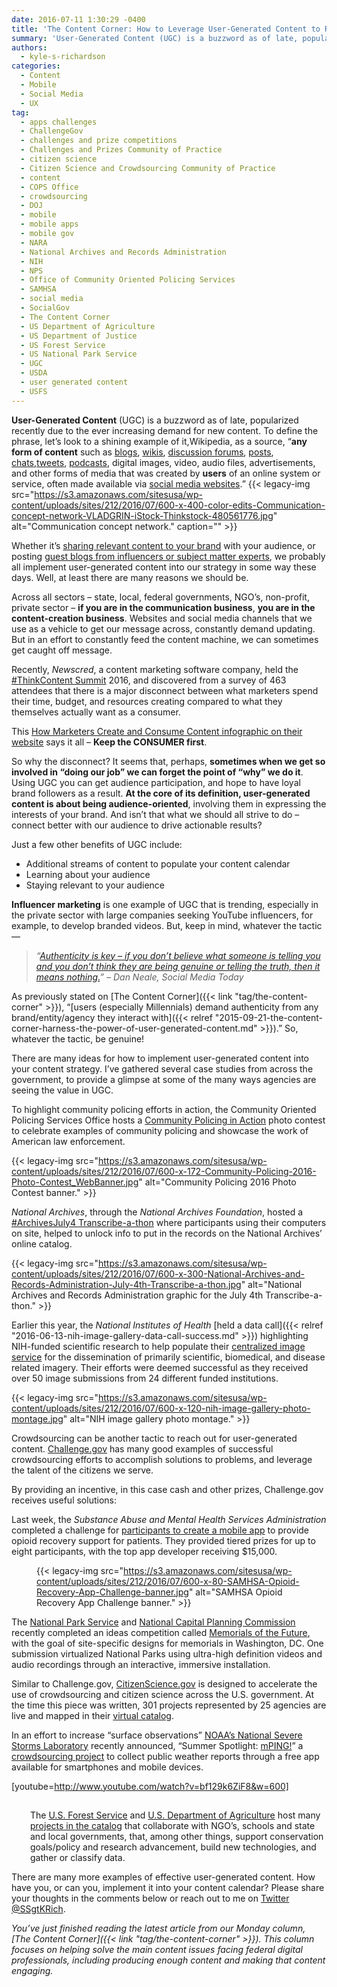 ```yaml
---
date: 2016-07-11 1:30:29 -0400
title: 'The Content Corner: How to Leverage User-Generated Content to Resonate With Your Audience'
summary: 'User-Generated Content (UGC) is a buzzword as of late, popularized recently due to the ever increasing demand for new content. To define the phrase, let&rsquo;s look to a shining example of it,Wikipedia, as a source, &#8220;any form of content such as blogs, wikis, discussion forums, posts, chats,tweets, podcasts, digital images, video, audio files, advertisements, and other'
authors:
  - kyle-s-richardson
categories:
  - Content
  - Mobile
  - Social Media
  - UX
tag:
  - apps challenges
  - ChallengeGov
  - challenges and prize competitions
  - Challenges and Prizes Community of Practice
  - citizen science
  - Citizen Science and Crowdsourcing Community of Practice
  - content
  - COPS Office
  - crowdsourcing
  - DOJ
  - mobile
  - mobile apps
  - mobile gov
  - NARA
  - National Archives and Records Administration
  - NIH
  - NPS
  - Office of Community Oriented Policing Services
  - SAMHSA
  - social media
  - SocialGov
  - The Content Corner
  - US Department of Agriculture
  - US Department of Justice
  - US Forest Service
  - US National Park Service
  - UGC
  - USDA
  - user generated content
  - USFS
---
```


**User-Generated Content** (UGC) is a buzzword as of late, popularized recently due to the ever increasing demand for new content. To define the phrase, let’s look to a shining example of it,Wikipedia, as a source, &#8220;**any form of content** such as [blogs](https://en.wikipedia.org/wiki/Blog "Blog"), [wikis](https://en.wikipedia.org/wiki/Wiki "Wiki"), [discussion forums](https://en.wikipedia.org/wiki/Internet_forum "Discussion forum"), [posts](https://en.wikipedia.org/wiki/Internet_post "Internet post - page does not exist"), [chats](https://en.wikipedia.org/wiki/Online_chat "Online chat"),[tweets](https://en.wikipedia.org/wiki/Twitter "Twitter"), [podcasts](https://en.wikipedia.org/wiki/Podcast "Podcast"), digital images, video, audio files, advertisements, and other forms of media that was created by **users** of an online system or service, often made available via [social media websites](https://en.wikipedia.org/wiki/List_of_social_networking_websites "List of social networking websites").&#8221; {{< legacy-img src="https://s3.amazonaws.com/sitesusa/wp-content/uploads/sites/212/2016/07/600-x-400-color-edits-Communication-concept-network-VLADGRIN-iStock-Thinkstock-480561776.jpg" alt="Communication concept network." caption="" >}} 

Whether it’s [sharing relevant content to your brand](https://twitter.com/wernerc/status/746348823186808832) with your audience, or posting [guest blogs from influencers or subject matter experts](https://theiacpblog.org/2016/07/05/lets-all-be-a-player-police-legitimacy-and-youth-engagement-results/), we probably all implement user-generated content into our strategy in some way these days. Well, at least there are many reasons we should be.

Across all sectors &#8211; state, local, federal governments, NGO’s, non-profit, private sector &#8211; **if you are in the communication business**, **you are in the content-creation business**. Websites and social media channels that we use as a vehicle to get our message across, constantly demand updating. But in an effort to constantly feed the content machine, we can sometimes get caught off message.

Recently, _Newscred_, a content marketing software company, held the [#ThinkContent Summit](https://twitter.com/search?q=%23ThinkContent&src=typd) 2016, and discovered from a survey of 463 attendees that there is a major disconnect between what marketers spend their time, budget, and resources creating compared to what they themselves actually want as a consumer.

This [How Marketers Create and Consume Content infographic on their website](http://t.umblr.com/redirect?z=https%3A%2F%2Fimages3.newscred.com%2FZz1lNGFiMzYxMzRhYTE0NThmOTc1MjhkOTQ4NWRmNzUyYQ%3D%3D&t=YmZhNzhlMDAxYWUyMTkwNjNhOTQ3OTFlMWU3OTBiMmUyZDY2ZDk4YyxUcWlBMlFxNA%3D%3D) says it all &#8211; **Keep the CONSUMER first**.

So why the disconnect? It seems that, perhaps, **sometimes when we get so involved in &#8220;doing our job&#8221; we can forget the point of &#8220;why&#8221; we do it**. Using UGC you can get audience participation, and hope to have loyal brand followers as a result. **At the core of its definition, user-generated content is about being audience-oriented**, involving them in expressing the interests of your brand. And isn’t that what we should all strive to do &#8211; connect better with our audience to drive actionable results?

Just a few other benefits of UGC include:

  * Additional streams of content to populate your content calendar
  * Learning about your audience
  * Staying relevant to your audience

**Influencer marketing** is one example of UGC that is trending, especially in the private sector with large companies seeking YouTube influencers, for example, to develop branded videos. But, keep in mind, whatever the tactic—

> _&#8220;[Authenticity is key &#8211; if you don’t believe what someone is telling you and you don’t think they are being genuine or telling the truth, then it means nothing.](http://www.socialmediatoday.com/marketing/influencer-marketing-collaboration-not-transaction)&#8221; – Dan Neale, Social Media Today_

As previously stated on [The Content Corner]({{< link "tag/the-content-corner" >}}), &#8220;[users (especially Millennials) demand authenticity from any brand/entity/agency they interact with]({{< relref "2015-09-21-the-content-corner-harness-the-power-of-user-generated-content.md" >}}).&#8221; So, whatever the tactic, be genuine!

There are many ideas for how to implement user-generated content into your content strategy. I’ve gathered several case studies from across the government, to provide a glimpse at some of the many ways agencies are seeing the value in UGC.

To highlight community policing efforts in action, the Community Oriented Policing Services Office hosts a [Community Policing in Action](http://www.cops.usdoj.gov/photocontest) photo contest to celebrate examples of community policing and showcase the work of American law enforcement.

{{< legacy-img src="https://s3.amazonaws.com/sitesusa/wp-content/uploads/sites/212/2016/07/600-x-172-Community-Policing-2016-Photo-Contest_WebBanner.jpg" alt="Community Policing 2016 Photo Contest banner." >}}<figure class="tmblr-full"></figure> 

_National Archives_, through the _National Archives Foundation_, hosted a [#ArchivesJuly4 Transcribe-a-thon](https://www.archivesfoundation.org/event/archivesjuly4-transcribe-thon/) where participants using their computers on site, helped to unlock info to put in the records on the National Archives’ online catalog.

{{< legacy-img src="https://s3.amazonaws.com/sitesusa/wp-content/uploads/sites/212/2016/07/600-x-300-National-Archives-and-Records-Administration-July-4th-Transcribe-a-thon.jpg" alt="National Archives and Records Administration graphic for the July 4th Transcribe-a-thon." >}}<figure class="tmblr-full"></figure> 

Earlier this year, the _National Institutes of Health_ [held a data call]({{< relref "2016-06-13-nih-image-gallery-data-call-success.md" >}}) highlighting NIH-funded scientific research to help populate their [centralized image service](https://www.nih.gov/news-events/images) for the dissemination of primarily scientific, biomedical, and disease related imagery. Their efforts were deemed successful as they received over 50 image submissions from 24 different funded institutions.

{{< legacy-img src="https://s3.amazonaws.com/sitesusa/wp-content/uploads/sites/212/2016/07/600-x-120-nih-image-gallery-photo-montage.jpg" alt="NIH image gallery photo montage." >}}<figure class="tmblr-full"></figure> 

Crowdsourcing can be another tactic to reach out for user-generated content. [Challenge.gov](https://www.challenge.gov/) has many good examples of successful crowdsourcing efforts to accomplish solutions to problems, and leverage the talent of the citizens we serve.

By providing an incentive, in this case cash and other prizes, Challenge.gov receives useful solutions:

Last week, the _Substance Abuse and Mental Health Services Administration_ completed a challenge for [participants to create a mobile app](http://www.samhsa.gov/newsroom/press-announcements/201603041100) to provide opioid recovery support for patients. They provided tiered prizes for up to eight participants, with the top app developer receiving $15,000.<figure class="tmblr-full">{{< legacy-img src="https://s3.amazonaws.com/sitesusa/wp-content/uploads/sites/212/2016/07/600-x-80-SAMHSA-Opioid-Recovery-App-Challenge-banner.jpg" alt="SAMHSA Opioid Recovery App Challenge banner." >}}</figure> 

The [National Park Service](https://www.nps.gov/) and [National Capital Planning Commission](https://www.ncpc.gov/) recently completed an ideas competition called [Memorials of the Future](https://future.ncpc.gov/), with the goal of site-specific designs for memorials in Washington, DC. One submission virtualized National Parks using ultra-high definition videos and audio recordings through an interactive, immersive installation.

Similar to Challenge.gov, [CitizenScience.gov](http://www.citizenscience.gov/) is designed to accelerate the use of crowdsourcing and citizen science across the U.S. government. At the time this piece was written, 301 projects represented by 25 agencies are live and mapped in their [virtual catalog](http://www.citizenscience.gov/catalog/).

In an effort to increase “surface observations” [NOAA’s National Severe Storms Laboratory](http://www.nssl.noaa.gov/) recently announced, “Summer Spotlight: [mPING!](https://www.citizenscience.gov/2016/07/06/noaa-summer-spotlight-mping/ "Permanent Link to NOAA Summer Spotlight: mPING!")” a [crowdsourcing project](https://ccsinventory.wilsoncenter.org/#projectId/24) to collect public weather reports through a free app available for smartphones and mobile devices.

[youtube=http://www.youtube.com/watch?v=bf129k6ZiF8&w=600]

<p style="padding-left: 30px;padding-top: 15px">
  The <a href="http://www.fs.fed.us/">U.S. Forest Service</a> and <a href="http://www.usda.gov/">U.S. Department of Agriculture</a> host many <a href="http://www.citizenscience.gov/catalog/">projects in the catalog</a> that collaborate with NGO’s, schools and state and local governments, that, among other things, support conservation goals/policy and research advancement, build new technologies, and gather or classify data.
</p>

There are many more examples of effective user-generated content. How have you, or can you, implement it into your content calendar? Please share your thoughts in the comments below or reach out to me on [Twitter @SSgtKRich](https://www.twitter.com/SSgtKRich).

_You’ve just finished reading the latest article from our Monday column, [The Content Corner]({{< link "tag/the-content-corner" >}}). This column focuses on helping solve the main content issues facing federal digital professionals, including producing enough content and making that content engaging._